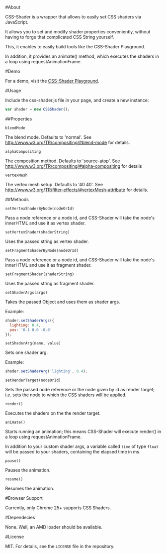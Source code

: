 #About

CSS-Shader is a wrapper that allows to easily set CSS shaders via JavaScript.

It allows you to set and modify shader properties conveniently, without having to forge that complicated CSS String yourself.

This, it enables to easily build tools like the CSS-Shader Playground.

In addition, it provides an animate() method, which executes the shaders in a loop using requestAnimationFrame.

#Demo

For a demo, visit the [CSS-Shader Playground](http://jensarps.github.com/css-shader/playground/).

#Usage

Include the css-shader.js file in your page, and create a new instance:

~~~javascript
var shader = new CSSShader();
~~~

##Properties

`blendMode`

The blend mode. Defaults to 'normal'. See http://www.w3.org/TR/compositing/#blend-mode for details.
  
`alphaCompositing`

The composition method. Defaults to 'source-atop'. See http://www.w3.org/TR/compositing/#alpha-compositing for details

`vertexMesh`

The vertex mesh setup. Defaults to '40 40'. See http://www.w3.org/TR/filter-effects/#vertexMesh-attribute for details.

##Methods

`setVertexShaderByNode(nodeOrId)`

Pass a node reference or a node id, and CSS-Shader will take the node's innerHTML and use it as vertex shader.

`setVertexShader(shaderString)`

Uses the passed string as vertex shader.

`setFragmentShaderByNode(nodeOrId)`

Pass a node reference or a node id, and CSS-Shader will take the node's innerHTML and use it as fragment shader.

`setFragmentShader(shaderString)`

Uses the passed string as fragment shader.

`setShaderArgs(args)`

Takes the passed Object and uses them as shader args.

Example:

~~~javascript
shader.setShaderArgs({
  lighting: 0.4,
  pos: '0.1 0.0 -0.9'
});
~~~

`setShaderArg(name, value)`

Sets one shader arg.

Example:

~~~javascript
shader.setShaderArg('lighting', 0.4);
~~~

`setRenderTarget(nodeOrId)`

Sets the passed node reference or the node given by id as render target; i.e. sets the node to which the CSS shaders will be applied.

`render()`

Executes the shaders on the the render target.

`animate()`

Starts running an animation; this means CSS-Shader will execute render() in a loop using requestAnimationFrame.

In addition to your custom shader args, a variable called `time` of type `float` will be passed to your shaders, containing the elapsed time in ms.

`pause()`

Pauses the animation.

`resume()`

Resumes the animation.

#Browser Support

Currently, only Chrome 25+ supports CSS Shaders.

#Dependecies

None. Well, an AMD loader should be available.

#License

MIT. For details, see the `LICENSE` file in the repository.
